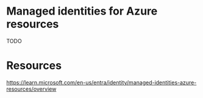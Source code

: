 # Managed identities for Azure resources
TODO

# Resources

https://learn.microsoft.com/en-us/entra/identity/managed-identities-azure-resources/overview
